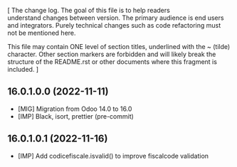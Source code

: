 \[ The change log. The goal of this file is to help readers  
understand changes between version. The primary audience is end users
and integrators. Purely technical changes such as code refactoring must
not be mentioned here.

This file may contain ONE level of section titles, underlined with the ~
(tilde) character. Other section markers are forbidden and will likely
break the structure of the README.rst or other documents where this
fragment is included. \]

## 16.0.1.0.0 (2022-11-11)

- \[MIG\] Migration from Odoo 14.0 to 16.0
- \[IMP\] Black, isort, prettier (pre-commit)

## 16.0.1.0.1 (2022-11-16)

- \[IMP\] Add codicefiscale.isvalid() to improve fiscalcode validation
